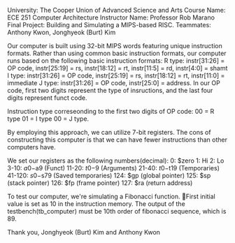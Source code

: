 University: The Cooper Union of Advanced Science and Arts
Course Name: ECE 251 Computer Architecture
Instructor Name: Professor Rob Marano
Final Project: Building and Simulating a MIPS-based RISC.
Teammates: Anthony Kwon, Jonghyeok (Burt) Kim

Our computer is built using 32-bit MIPS words featuring unique instruction formats.
Rather than using common basic instruction formats, our computer runs based on the following basic instruction formats:
R type: instr[31:26] = OP code, instr[25:19] = rs, instr[18:12] = rt, instr[11:5] = rd, instr[4:0] = shamt
I type: instr[31:26] = OP code, instr[25:19] = rs, instr[18:12] = rt, instr[11:0] = immediate
J type: instr[31:26] = OP code, instr[25:0] = address.
In our OP code, first two digits represent the type of insructions, and the last four digits represent funct code. 

Instruction type correseonding to the first two digits of OP code:
	00 = R type
	01 = I type
	00 = J type.

By employing this approach, we can utilize 7-bit registers.
The cons of constructing this computer is that we can have fewer instructions than other computers have.

We set our registers as the following numbers(decimal):
0: $zero
1: Hi
2: Lo
3-10: $a0-$a9 (Funct)
11-20: $t0-$9 (Arguments)
21-40: $t0-$t19 (Temporaries)
41-120: $s0-$s79 (Saved temporaries)
124: $gp (global pointer)
125: $sp (stack pointer)
126: $fp (frame pointer)
127: $ra (return address)

To test our computer, we're simulating a Fibonacci function. 
First initial value is set as 10 in the instruction memory.
The output of the testbench(tb_computer) must be 10th order of fibonacci sequence, which is 89.

Thank you,
Jonghyeok (Burt) Kim and Anthony Kwon 
